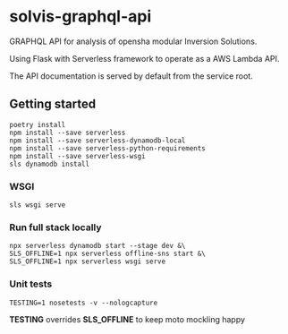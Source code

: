 # solvis-graphql-api

GRAPHQL API for analysis of opensha modular Inversion Solutions.

Using Flask with Serverless framework to operate as a AWS Lambda API.

The API documentation is served by default from the service root.


## Getting started

```
poetry install
npm install --save serverless
npm install --save serverless-dynamodb-local
npm install --save serverless-python-requirements
npm install --save serverless-wsgi
sls dynamodb install
```

### WSGI

```
sls wsgi serve
```

### Run full stack locally
```
npx serverless dynamodb start --stage dev &\
SLS_OFFLINE=1 npx serverless offline-sns start &\
SLS_OFFLINE=1 npx serverless wsgi serve
```

### Unit tests

`TESTING=1 nosetests -v --nologcapture`

**TESTING** overrides **SLS_OFFLINE** to keep moto mockling happy
